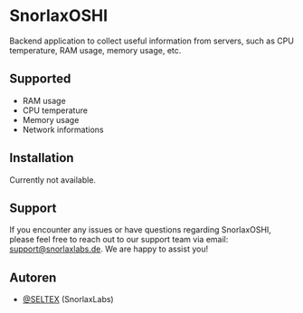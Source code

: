 
# SnorlaxOSHI

Backend application to collect useful information from servers, such as CPU temperature, RAM usage, memory usage, etc.


## Supported

- RAM usage
- CPU temperature
- Memory usage
- Network informations



## Installation
Currently not available.

## Support

If you encounter any issues or have questions regarding SnorlaxOSHI, please feel free to reach out to our support team via email: [support@snorlaxlabs.de](mailto:support@snorlaxlabs.de). We are happy to assist you!

## Autoren

- [@SELTEX](https://github.com/Seltexx) (SnorlaxLabs)

